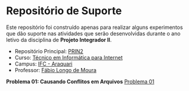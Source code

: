 # Repositório de Suporte

Este repositório foi construído apenas para realizar alguns experimentos que dão suporte nas atividades que serão desenvolvidas durante o ano letivo da disciplina de **Projeto Integrador II**.

* Repositório Principal: [PRIN2](https://github.com/ldmfabio/PRIN2)
* Curso: [Técnico em Informática para Internet](https://informatica.araquari.ifc.edu.br/)
* Campus: [IFC - Araquari](https://araquari.ifc.edu.br/)
* Professor: [Fábio Longo de Moura](https://github.com/ldmfabio)

**Problema 01: Causando Conflitos em Arquivos**
[Problema 01](problema01/README.md)